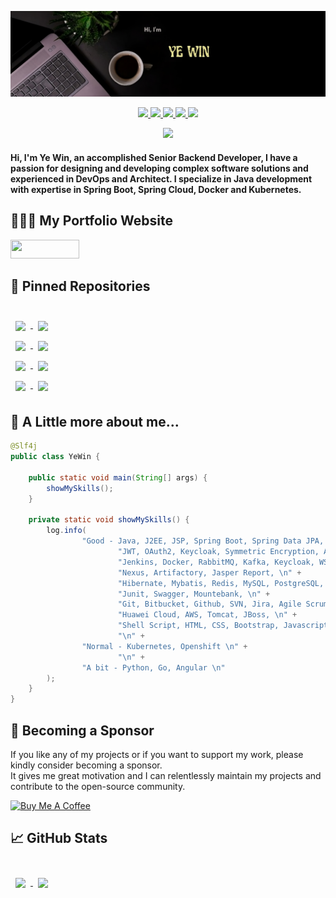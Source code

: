 <p align="center">
<a href="https://yewin.me/" target="_blank">
<img src="images/header.png" />
</a>
</p>

<!-- you can use below approach for image too
[![Ye Win Banner](images/header.png)](https://yewin.me/)
-->

<p align="center">

<a href="https://yewin.me/" target="_blank">
<img src ="https://img.shields.io/badge/Portfolio-%23000000.svg?style=for-the-badge&logo=firefox&logoColor=#FF7139" />
</a>


<a href="https://www.linkedin.com/in/ye-win-1a33a292/" target="_blank">
<img src="https://img.shields.io/badge/linkedin-%230077B5.svg?style=for-the-badge&logo=linkedin&logoColor=white" />
</a>

<!-- you can use below approach to get badge icon too, but it doesn't work on <p> tag. 
[![LinkedIn](https://img.shields.io/badge/linkedin-%230077B5.svg?style=for-the-badge&logo=linkedin&logoColor=white)](https://www.linkedin.com/in/ye-win-1a33a292/)
-->


<a href="mailto:yewin.mmr@gmail.com" target="_blank">
<img src="https://img.shields.io/badge/Gmail-D14836?style=for-the-badge&logo=gmail&logoColor=white" />
</a>

<a href="https://wa.me/959252656065?text=Hi" target="_blank">
<img src="https://img.shields.io/badge/WhatsApp-25D366?style=for-the-badge&logo=whatsapp&logoColor=white" />
</a>

<a href="https://yewin-mm.medium.com/" target="_blank">
<img src ="https://img.shields.io/badge/Medium-12100E?style=for-the-badge&logo=medium&logoColor=white" />
</a>

</p>
<p align="center">
<a href="#">
	<img src="https://komarev.com/ghpvc/?username=yewin-mm&color=blueviolet&style=flat-square&label=Profile+Views" />
</a>
</p>



<h4>Hi, I'm Ye Win, an accomplished Senior Backend Developer, I have a passion for designing and developing complex software solutions and experienced in DevOps and Architect.
I specialize in Java development with expertise in Spring Boot, Spring Cloud, Docker and Kubernetes.</h4>

## 👨🏻‍💻 My Portfolio Website
<p>
<a href="https://yewin.me/">
<img src="https://img.shields.io/badge/website-000000?style=for-the-badge&logo=About.me&logoColor=yellow" width="110" height="30" />
</a>
</p>

## 📌 Pinned Repositories

<br>

<a href="https://github.com/yewin-mm/spring-boot-jpa-docker-jenkins-pipeline">
  <img align="center" style="margin:0.5rem" src="https://github-readme-stats.vercel.app/api/pin/?username=yewin-mm&repo=spring-boot-jpa-docker-jenkins-pipeline&title_color=6aa6f8&text_color=8a919a&icon_color=6aa6f8&bg_color=3535503F" />
</a>

<a href="https://github.com/yewin-mm/jenkins-server">
  <img align="center" style="margin:0.5rem" src="https://github-readme-stats.vercel.app/api/pin/?username=yewin-mm&repo=jenkins-server&title_color=6aa6f8&text_color=8a919a&icon_color=6aa6f8&bg_color=3535503F" />
</a>

<br>

<a href="https://github.com/yewin-mm/java-runner">
  <img align="center" style="margin:0.5rem" src="https://github-readme-stats.vercel.app/api/pin/?username=yewin-mm&repo=java-runner&title_color=6aa6f8&text_color=8a919a&icon_color=6aa6f8&bg_color=3535503F" />
</a>

<a href="https://github.com/yewin-mm/spring-boot-jpa-docker-compose">
  <img align="center" style="margin:0.5rem" src="https://github-readme-stats.vercel.app/api/pin/?username=yewin-mm&repo=spring-boot-jpa-docker-compose&title_color=6aa6f8&text_color=8a919a&icon_color=6aa6f8&bg_color=3535503F" />
</a>

<br>

<a href="https://github.com/yewin-mm/spring-cloud-config-sample-microservice-a">
  <img align="center" style="margin:0.5rem" src="https://github-readme-stats.vercel.app/api/pin/?username=yewin-mm&repo=spring-cloud-config-sample-microservice-a&title_color=6aa6f8&text_color=8a919a&icon_color=6aa6f8&bg_color=3535503F" />
</a>

<a href="https://github.com/yewin-mm/spring-cloud-eureka-sample-microservice-a">
  <img align="center" style="margin:0.5rem" src="https://github-readme-stats.vercel.app/api/pin/?username=yewin-mm&repo=spring-cloud-eureka-sample-microservice-a&title_color=6aa6f8&text_color=8a919a&icon_color=6aa6f8&bg_color=3535503F" />
</a>

<br>

<a href="https://github.com/yewin-mm/spring-security-jpa-jwt">
  <img align="center" style="margin:0.5rem" src="https://github-readme-stats.vercel.app/api/pin/?username=yewin-mm&repo=spring-security-jpa-jwt&title_color=6aa6f8&text_color=8a919a&icon_color=6aa6f8&bg_color=3535503F" />
</a>

<a href="https://github.com/yewin-mm/restapi-sample-caller-service">
  <img align="center" style="margin:0.5rem" src="https://github-readme-stats.vercel.app/api/pin/?username=yewin-mm&repo=restapi-sample-caller-service&title_color=6aa6f8&text_color=8a919a&icon_color=6aa6f8&bg_color=3535503F" />
</a>

<br>

## 💼 A Little more about me...
```java
@Slf4j
public class YeWin {

    public static void main(String[] args) {
        showMySkills();
    }

    private static void showMySkills() {
        log.info(
                "Good - Java, J2EE, JSP, Spring Boot, Spring Data JPA, Spring Cloud Config, Spring CLoud Netflix Eureka, Jhipster, Spring Security, Spring Thymeleaf, \n" +
                        "JWT, OAuth2, Keycloak, Symmetric Encryption, Asymmetric Encryption, \n" +
                        "Jenkins, Docker, RabbitMQ, Kafka, Keycloak, WS02,\n" +
                        "Nexus, Artifactory, Jasper Report, \n" +
                        "Hibernate, Mybatis, Redis, MySQL, PostgreSQL, Oracle, MongoDB, \n" +
                        "Junit, Swagger, Mountebank, \n" +
                        "Git, Bitbucket, Github, SVN, Jira, Agile Scrum Methodology, \n" +
                        "Huawei Cloud, AWS, Tomcat, JBoss, \n" +
                        "Shell Script, HTML, CSS, Bootstrap, Javascript, VBA (Macros)\n" +
                        "\n" +
                "Normal - Kubernetes, Openshift \n" +
                        "\n" +
                "A bit - Python, Go, Angular \n"
        );
    }
}
```

## 🥰 Becoming a Sponsor
If you like any of my projects or if you want to support my work, please kindly consider becoming a sponsor. <br>
It gives me great motivation and I can relentlessly maintain my projects and contribute to the open-source community.

<a href="https://www.buymeacoffee.com/yewin" target="_blank"><img src="https://cdn.buymeacoffee.com/buttons/v2/default-yellow.png" alt="Buy Me A Coffee" width="150" ></a>

## 📈 GitHub Stats
<br>

<a href="https://github.com/yewin-mm">
  <img align="center" style="margin:0.5rem" src="https://github-readme-stats.vercel.app/api/top-langs/?username=yewin-mm&count_private=true&layout=compact&theme=dracula" />
</a>
<a href="https://github.com/yewin-mm">
  <img align="center" style="margin:0.5rem" src="https://github-readme-stats.vercel.app/api?username=yewin-mm&count_private=true&show_icons=true&theme=dracula" />
</a>

